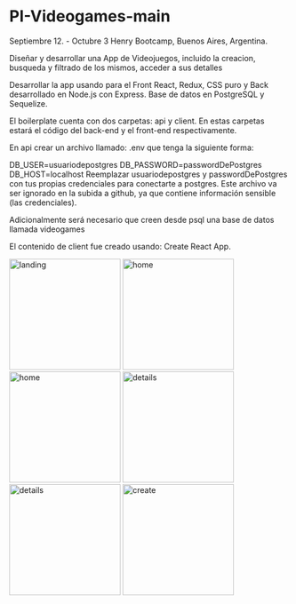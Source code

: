 # PI-Videogames-main

<p>
Septiembre 12. - Octubre 3  
Henry Bootcamp, Buenos Aires, Argentina.  
</p>
</strong>

Diseñar y desarrollar una App de Videojuegos, incluido la creacion, busqueda y filtrado de los mismos, acceder a sus detalles 

Desarrollar la app usando para el Front React, Redux, CSS puro y Back desarrollado en Node.js con Express. Base de datos en PostgreSQL y Sequelize. 

El boilerplate cuenta con dos carpetas: api y client. En estas carpetas estará el código del back-end y el front-end respectivamente.

En api crear un archivo llamado: .env que tenga la siguiente forma:

DB_USER=usuariodepostgres
DB_PASSWORD=passwordDePostgres
DB_HOST=localhost
Reemplazar usuariodepostgres y passwordDePostgres con tus propias credenciales para conectarte a postgres. Este archivo va ser ignorado en la subida a github, ya que contiene información sensible (las credenciales).

Adicionalmente será necesario que creen desde psql una base de datos llamada videogames

El contenido de client fue creado usando: Create React App.

<p>
<img src="https://res.cloudinary.com/dcpcja2qg/image/upload/v1668002627/Videogames/Captura_de_pantalla_152_sd6s4s.png" width="200" alt="landing" >
<img src="https://res.cloudinary.com/dcpcja2qg/image/upload/v1668002627/Videogames/Captura_de_pantalla_154_cgdvd9.png" width="200" alt="home">
<img src="https://res.cloudinary.com/dcpcja2qg/image/upload/v1668002615/Videogames/Captura_de_pantalla_156_qoew1a.png" width="200" alt="home" >
<img src="https://res.cloudinary.com/dcpcja2qg/image/upload/v1668002615/Videogames/Captura_de_pantalla_157_cwkozy.png" width="200" alt="details" >
<img src="https://res.cloudinary.com/dcpcja2qg/image/upload/v1668002612/Videogames/Captura_de_pantalla_158_ozomno.png" width="200" alt="details" >
<img src="https://res.cloudinary.com/dcpcja2qg/image/upload/v1668002609/Videogames/Captura_de_pantalla_159_axzfvs.png" width="200" alt="create" >
 
</p>
